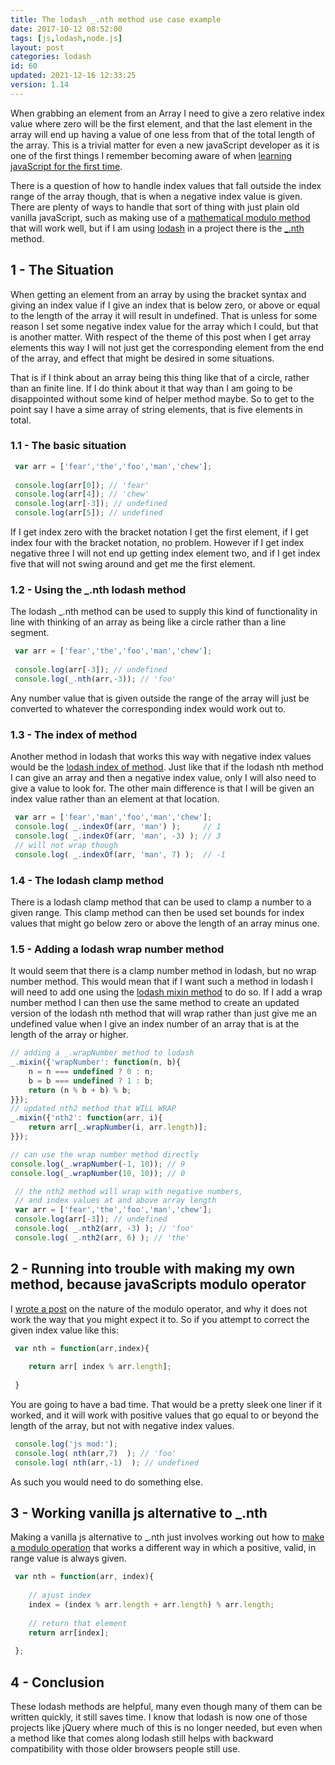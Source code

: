 ```yaml
---
title: The lodash _.nth method use case example
date: 2017-10-12 08:52:00
tags: [js,lodash,node.js]
layout: post
categories: lodash
id: 60
updated: 2021-12-16 12:33:25
version: 1.14
---
```


When grabbing an element from an Array I need to give a zero relative index value where zero will be the first element, and that the last element in the array will end up having a value of one less from that of the total length of the array. This is a trivial matter for even a new javaScript developer as it is one of the first things I remember becoming aware of when [learning javaScript for the first time](/2018/11/27/js-getting-started/). 

There is a question of how to handle index values that fall outside the index range of the array though, that is when a negative index value is given. There are plenty of ways to handle that sort of thing with just plain old vanilla javaScript, such as making use of a [mathematical modulo method](https://en.wikipedia.org/wiki/Modulo_operation#Common_pitfalls) that will work well, but if I am using  [lodash](https://lodash.com/) in a project there is the [\_.nth](https://lodash.com/docs/4.17.4#nth) method.

<!-- more -->

## 1 - The Situation

When getting an element from an array by using the bracket syntax and giving an index value if I give an index that is below zero, or above or equal to the length of the array it will result in undefined. That is unless for some reason I set some negative index value for the array which I could, but that is another matter. With respect of the theme of this post when I get array elements this way I will not just get the corresponding element from the end of the array, and effect that might be desired in some situations.

That is if I think about an array being this thing like that of a circle, rather than an finite line. If I do think about it that way than I am going to be disappointed without some kind of helper method maybe. So to get to the point say I have a sime array of string elements, that is five elements in total.

### 1.1 - The basic situation

```js
 var arr = ['fear','the','foo','man','chew'];
 
 console.log(arr[0]); // 'fear'
 console.log(arr[4]); // 'chew'
 console.log(arr[-3]); // undefined
 console.log(arr[5]); // undefined
```

If I get index zero with the bracket notation I get the first element, if I get index four with the bracket notation, no problem. However if I get index negative three I will not end up getting index element two, and if I get index five that will not swing around and get me the first element.

### 1.2 - Using the \_.nth lodash method

The lodash \_.nth method can be used to supply this kind of functionality in line with thinking of an array as being like a circle rather than a line segment.

```js
 var arr = ['fear','the','foo','man','chew'];
 
 console.log(arr[-3]); // undefined
 console.log(_.nth(arr,-3)); // 'foo'
```

Any number value that is given outside the range of the array will just be converted to whatever the corresponding index would work out to.

### 1.3 - The index of method

Another method in lodash that works this way with negative index values would be the [lodash index of method](/2019/06/26/lodash_indexof/). Just like that if the lodash nth method I can give an array and then a negative index value, only I will also need to give a value to look for. The other main difference is that I will be given an index value rather than an element at that location.

```js
 var arr = ['fear','man','foo','man','chew'];
 console.log( _.indexOf(arr, 'man') );     // 1
 console.log( _.indexOf(arr, 'man', -3) ); // 3
 // will not wrap though
 console.log( _.indexOf(arr, 'man', 7) );  // -1
```

### 1.4 - The lodash clamp method

There is a lodash clamp method that can be used to clamp a number to a given range. This clamp method can then be used set bounds for index values that might go below zero or above the length of an array minus one.

### 1.5 - Adding a lodash wrap number method

It would seem that there is a clamp number method in lodash, but no wrap number method. This would mean that if I want such a method in lodash I will need to add one using the [lodash mixin method](/2018/01/31/lodash_mixin/) to do so. If I add a wrap number method I can then use the same method to create an updated version of the lodash nth method that will wrap rather than just give me an undefined value when I give an index number of an array that is at the length of the array or higher.

```js
// adding a _.wrapNumber method to lodash
_.mixin({'wrapNumber': function(n, b){
    n = n === undefined ? 0 : n;
    b = b === undefined ? 1 : b;
    return (n % b + b) % b;
}});
// updated nth2 method that WILL WRAP
_.mixin({'nth2': function(arr, i){
    return arr[_.wrapNumber(i, arr.length)];
}});

// can use the wrap number method directly
console.log(_.wrapNumber(-1, 10)); // 9
console.log(_.wrapNumber(10, 10)); // 0

 // the nth2 method will wrap with negative numbers, 
 // and index values at and above array length
 var arr = ['fear','the','foo','man','chew'];
 console.log(arr[-3]); // undefined
 console.log( _.nth2(arr, -3) ); // 'foo'
 console.log( _.nth2(arr, 6) ); // 'the'
```

## 2 - Running into trouble with making my own method, because javaScripts modulo operator

I [wrote a post](/2017/09/02/js-whats-wrong-with-modulo/) on the nature of the modulo operator, and why it does not work the way that you might expect it to. So if you attempt to correct the given index value like this:

```js
 var nth = function(arr,index){
 
    return arr[ index % arr.length];
 
 }
```

You are going to have a bad time. That would be a pretty sleek one liner if it worked, and it will work with positive values that go equal to or beyond the length of the array, but not with negative index values.

```js
 console.log('js mod:');
 console.log( nth(arr,7)  ); // 'foo'
 console.log( nth(arr,-1)  ); // undefined
```

As such you would need to do something else.

## 3 - Working vanilla js alternative to \_.nth

Making a vanilla js alternative to \_.nth just involves working out how to [make a modulo operation](/2017/09/02/js-whats-wrong-with-modulo/) that works a different way in which a positive, valid, in range value is always given.

```js
 var nth = function(arr, index){
 
    // ajust index
    index = (index % arr.length + arr.length) % arr.length;
 
    // return that element
    return arr[index];
 
 };
```

## 4 - Conclusion

These lodash methods are helpful, many even though many of them can be written quickly, it still saves time. I know that lodash is now one of those projects like jQuery where much of this is no longer needed, but even when a method like that comes along lodash still helps with backward compatibility with those older browsers people still use.
